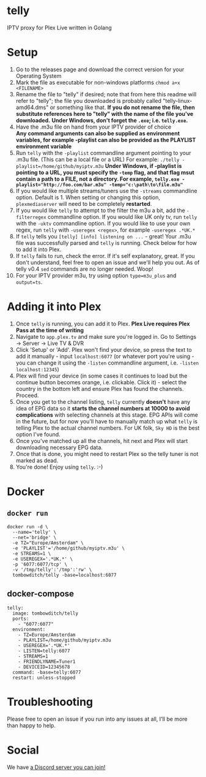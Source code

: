 # telly

IPTV proxy for Plex Live written in Golang

# Setup

1) Go to the releases page and download the correct version for your Operating System
2) Mark the file as executable for non-windows platforms `chmod a+x <FILENAME>`
3) Rename the file to "telly" if desired; note that from here this readme will refer to "telly"; the file you downloaded is probably called "telly-linux-amd64.dms" or something like that.
**If you do not rename the file, then substitute references here to "telly" with the name of the file you've downloaded.**
**Under Windows, don't forget the `.exe`; i.e. `telly.exe`.**
4) Have the .m3u file on hand from your IPTV provider of choice  
**Any command arguments can also be supplied as environment variables, for example -playlist can also be provided as the PLAYLIST environment variable**
5) Run `telly` with the `-playlist` commandline argument pointing to your .m3u file. (This can be a local file or a URL) For example: `./telly -playlist=/home/github/myiptv.m3u`
**Under Windows, if -playlist is pointing to a URL, you must specify the `-temp` flag, and that flag msut contain a path to a FILE, not a directory.  For example, `telly.exe -playlist="http://foo.com/bar.m3u" -temp="c:\path\to\file.m3u"`**
6) If you would like multiple streams/tuners use the `-streams` commandline option. Default is 1. When setting or changing this option, `plexmediaserver` will need to be completely **restarted**. 
7) If you would like `telly` to attempt to the filter the m3u a bit, add the `-filterregex` commandline option. If you would like UK only tv, run `telly` with the `-uktv` commandline option. If you would like to use your own regex, run `telly` with `-useregex <regex>`, for example `-useregex .*UK.*`
8) If `telly` tells you `[telly] [info] listening on ...` - great! Your .m3u file was successfully parsed and `telly` is running. Check below for how to add it into Plex.
9) If `telly` fails to run, check the error. If it's self explanatory, great. If you don't understand, feel free to open an issue and we'll help you out. As of telly v0.4 `sed` commands are no longer needed. Woop!
10) For your IPTV provider m3u, try using option `type=m3u_plus` and `output=ts`.

# Adding it into Plex

1) Once `telly` is running, you can add it to Plex. **Plex Live requires Plex Pass at the time of writing**
2) Navigate to `app.plex.tv` and make sure you're logged in. Go to Settings -> Server -> Live TV & DVR
3) Click 'Setup' or 'Add'. Plex won't find your device, so press the text to add it manually - input `localhost:6077` (or whatever port you're using - you can change it using the `-listen` commandline argument, i.e. `-listen localhost:12345`)
4) Plex will find your device (in some cases it continues to load but the continue button becomes orange, i.e. clickable. Click it) - select the country in the bottom left and ensure Plex has found the channels. Proceed.
5) Once you get to the channel listing, `telly` currently __doesn't__ have any idea of EPG data so it __starts the channel numbers at 10000 to avoid complications__ with selecting channels at this stage. EPG APIs will come in the future, but for now you'll have to manually match up what `telly` is telling Plex to the actual channel numbers. For UK folk, `Sky HD` is the best option I've found.
6) Once you've matched up all the channels, hit next and Plex will start downloading necessary EPG data.
7) Once that is done, you might need to restart Plex so the telly tuner is not marked as dead.
8) You're done! Enjoy using `telly`. :-)

# Docker

## `docker run`
```
docker run -d \
  --name='telly' \
  --net='bridge' \
  -e TZ="Europe/Amsterdam" \
  -e 'PLAYLIST'='/home/github/myiptv.m3u' \
  -e STREAMS=1 \
  -e USEREGEX='.*UK.*' \
  -p '6077:6077/tcp' \
  -v '/tmp/telly':'/tmp':'rw' \
  tombowditch/telly -base=localhost:6077
```

## docker-compose
```
telly:
  image: tombowditch/telly
  ports:
    - "6077:6077"
  environment:
    - TZ=Europe/Amsterdam
    - PLAYLIST=/home/github/myiptv.m3u
    - USEREGEX='.*UK.*'
    - LISTEN=telly:6077
    - STREAMS=1
    - FRIENDLYNAME=Tuner1
    - DEVICEID=12345678
  command: -base=telly:6077
  restart: unless-stopped
```


# Troubleshooting

Please free to open an issue if you run into any issues at all, I'll be more than happy to help.

# Social

We have [a Discord server you can join!](https://discord.gg/bnNC8qX)


